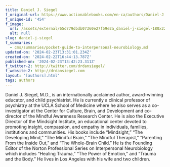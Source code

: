 ```yaml
---
title: Daniel J. Siegel
f_original-url: https://www.actionablebooks.com/en-ca/authors/Daniel-J.-Siegel/
f_unique-id: '454'
f_image:
  url: /assets/external/65d779dbdb07360e27f59e2a_daniel-j-siegel-180x220.jpeg
  alt: null
slug: daniel-j-siegel
f_summaries:
  - cms/summaries/pocket-guide-to-interpersonal-neurobiology.md
updated-on: '2024-02-23T13:31:01.234Z'
created-on: '2024-02-22T16:44:13.787Z'
published-on: '2024-02-23T13:42:23.311Z'
f_twitter-2: http://twitter.com/drdansiegel/
f_website-2: http://drdansiegel.com
layout: '[authors].html'
tags: authors
---
```


Daniel J. Siegel, M.D., is an internationally acclaimed author, award-winning educator, and child psychiatrist. He is currently a clinical professor of psychiatry at the UCLA School of Medicine where he also serves as a co-investigator at the Center for Culture, Brain, and Development and co-director of the Mindful Awareness Research Center. He is also the Executive Director of the Mindsight Institute, an educational center devoted to promoting insight, compassion, and empathy in individuals, families, institutions and communities. His books include “Mindsight,” “The Developing Mind,” “The Mindful Brain,” “The Mindful Therapist,” “Parenting From the Inside Out,” and “The Whole-Brain Child.” He is the Founding Editor of the Norton Professional Series on Interpersonal Neurobiology which includes “Healing Trauma,” “The Power of Emotion,” and “Trauma and the Body.” He lives in Los Angeles with his wife and two children.
